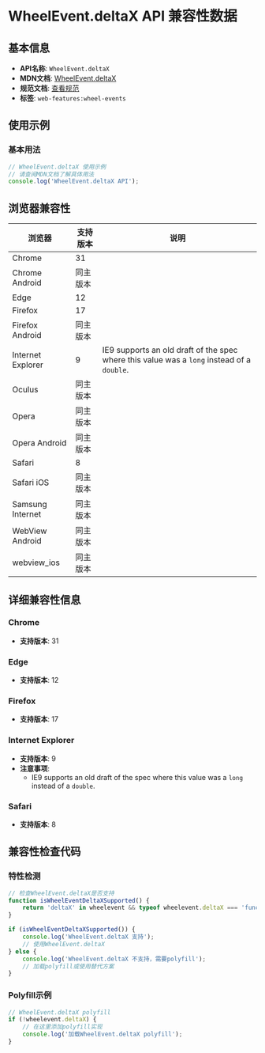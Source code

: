 # WheelEvent.deltaX API 兼容性数据

## 基本信息

- **API名称**: `WheelEvent.deltaX`
- **MDN文档**: [WheelEvent.deltaX](https://developer.mozilla.org/docs/Web/API/WheelEvent/deltaX)
- **规范文档**: [查看规范](https://w3c.github.io/uievents/#dom-wheelevent-deltax)
- **标签**: `web-features:wheel-events`

## 使用示例

### 基本用法

```javascript
// WheelEvent.deltaX 使用示例
// 请查阅MDN文档了解具体用法
console.log('WheelEvent.deltaX API');
```

## 浏览器兼容性

| 浏览器 | 支持版本 | 说明 |
|--------|----------|------|
| Chrome | 31 |  |
| Chrome Android | 同主版本 |  |
| Edge | 12 |  |
| Firefox | 17 |  |
| Firefox Android | 同主版本 |  |
| Internet Explorer | 9 | IE9 supports an old draft of the spec where this value was a `long` instead of a `double`. |
| Oculus | 同主版本 |  |
| Opera | 同主版本 |  |
| Opera Android | 同主版本 |  |
| Safari | 8 |  |
| Safari iOS | 同主版本 |  |
| Samsung Internet | 同主版本 |  |
| WebView Android | 同主版本 |  |
| webview_ios | 同主版本 |  |

## 详细兼容性信息

### Chrome

- **支持版本**: 31

### Edge

- **支持版本**: 12

### Firefox

- **支持版本**: 17

### Internet Explorer

- **支持版本**: 9
- **注意事项**:
  - IE9 supports an old draft of the spec where this value was a `long` instead of a `double`.

### Safari

- **支持版本**: 8

## 兼容性检查代码

### 特性检测

```javascript
// 检查WheelEvent.deltaX是否支持
function isWheelEventDeltaXSupported() {
    return 'deltaX' in wheelevent && typeof wheelevent.deltaX === 'function';
}

if (isWheelEventDeltaXSupported()) {
    console.log('WheelEvent.deltaX 支持');
    // 使用WheelEvent.deltaX
} else {
    console.log('WheelEvent.deltaX 不支持，需要polyfill');
    // 加载polyfill或使用替代方案
}
```

### Polyfill示例

```javascript
// WheelEvent.deltaX polyfill
if (!wheelevent.deltaX) {
    // 在这里添加polyfill实现
    console.log('加载WheelEvent.deltaX polyfill');
}
```

